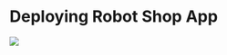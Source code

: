 # Deploying Robot Shop App

<img src="https://user-images.githubusercontent.com/6856382/221486726-3bb3c8b9-77c3-49d6-8627-f369ed2ec7cf.png">

